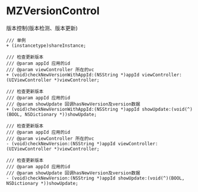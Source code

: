 # MZVersionControl
版本控制(版本检测、版本更新)

    /// 单例
    + (instancetype)shareInstance;

    /// 检查更新版本
    /// @param appId 应用的id
    /// @param viewController 所在的vc
    + (void)checkNewVersionWithAppId:(NSString *)appId viewController:(UIViewController *)viewController;

    /// 检查更新版本
    /// @param appId 应用的id
    /// @param showUpdate 回调hasNewVersion及version数据
    + (void)checkNewVersionWithAppId:(NSString *)appId showUpdate:(void(^)(BOOL, NSDictionary *))showUpdate;

    /// 检查更新版本
    /// @param appId 应用的id
    /// @param viewController 所在的vc
    - (void)checkNewVersion:(NSString *)appId viewController:(UIViewController *)viewController;

    /// 检查更新版本
    /// @param appId 应用的id
    /// @param showUpdate 回调hasNewVersion及version数据
    - (void)checkNewVersion:(NSString *)appId showUpdate:(void(^)(BOOL, NSDictionary *))showUpdate;
